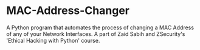 # MAC-Address-Changer
A Python program that automates the process of changing a MAC Address of any of your Network Interfaces.
A part of Zaid Sabih and ZSecurity's 'Ethical Hacking with Python' course.
